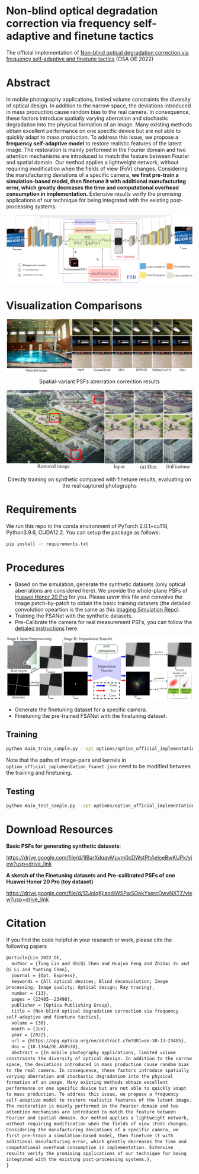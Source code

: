 # Non-blind optical degradation correction via frequency self-adaptive and finetune tactics

The official implementation of [Non-blind optical degradation correction via frequency self-adaptive and finetune tactics](https://opg.optica.org/oe/abstract.cfm?URI=oe-30-13-23485) (OSA OE 2022)

# Abstract
In mobile photography applications, limited volume constraints the diversity of optical design. In addition to the narrow space, the deviations introduced in mass production cause random bias to the real camera. In consequence, these factors introduce spatially varying aberration and stochastic degradation into the physical formation of an image. Many existing methods obtain excellent performance on one specific device but are not able to quickly adapt to mass production. To address this issue, we propose a **frequency self-adaptive model** to restore realistic features of the latent image. The restoration is mainly performed in the Fourier domain and two attention mechanisms are introduced to match the feature between Fourier and spatial domain. Our method applies a lightweight network, without requiring modification when the fields of view (FoV) changes. Considering the manufacturing deviations of a specific camera, **we first pre-train a simulation-based model, then finetune it with additional manufacturing error, which greatly decreases the time and computational overhead consumption in implementation.** Extensive results verify the promising applications of our technique for being integrated with the existing post-processing systems.

![image](visualizing_materials/network.png)

# Visualization Comparisons

![image](visualizing_materials/restoration_comparisons.png)
<center>Spatial-variant PSFs aberration correction results</center>

![image](visualizing_materials/finetuning.png)
<center>Directly training on synthetic compared with finetune results, evaluating on the real captured photographs</center>


# Requirements
We run this repo in the conda environment of PyTorch 2.0.1+cu118, Python3.9.6, CUDA12.2. You can setup the package as follows:

```bash
pip install -r requirements.txt
```

# Procedures
- Based on the simulation, generate the synthetic datasets (only optical aberrations are considered here). We provide the whole-plane PSFs of [Huawei Honor 20 Pro](https://drive.google.com/file/d/1IBarXdqayMuvm0cDWstPhAeloeBwKUPk/view?usp=drive_link) for you. Please *unrar* this file and convolve the image patch-by-patch to obtain the basic training datasets (the detailed convolution opeartion is the same as this [Imaging Simulation Repo](https://github.com/TanGeeGo/ImagingSimulation)).
- Training the FSANet with the synthetic datasets.
- Pre-Calibrate the camera for real measurement PSFs, you can follow the [detialed instructions](https://github.com/TanGeeGo/DegradationTransfer) here.

![image](visualizing_materials/psf_calibration.png)

- Generate the finetuning dataset for a specific camera.
- Finetuning the pre-trained FSANet with the finetuning dataset.

## Training
```bash
python main_train_sample.py --opt options/option_official_implementation_fsanet.json
```
Note that the paths of image-pairs and kernels in `option_official_implementation_fsanet.json` need to be modified between the training and finetuning. 
## Testing
```bash
python main_test_sample.py --opt options/option_official_implementation_fsanet.json
```

# Download Resources

**Basic PSFs for generating synthetic datasets**:

https://drive.google.com/file/d/1IBarXdqayMuvm0cDWstPhAeloeBwKUPk/view?usp=drive_link

**A sketch of the Finetuning datasets and Pre-calibrated PSFs of one Huawei Honor 20 Pro (toy dataset)**

https://drive.google.com/file/d/12JolqKjlaodiWSPwSOekYxercOwvNXTZ/view?usp=drive_link

# Citation

If you find the code helpful in your research or work, please cite the following papers
```
@article{Lin_2022_OE,
  author = {Ting Lin and ShiQi Chen and Huajun Feng and Zhihai Xu and Qi Li and Yueting Chen},
  journal = {Opt. Express},
  keywords = {All optical devices; Blind deconvolution; Image processing; Image quality; Optical design; Ray tracing},
  number = {13},
  pages = {23485--23498},
  publisher = {Optica Publishing Group},
  title = {Non-blind optical degradation correction via frequency self-adaptive and finetune tactics},
  volume = {30},
  month = {Jun},
  year = {2022},
  url = {https://opg.optica.org/oe/abstract.cfm?URI=oe-30-13-23485},
  doi = {10.1364/OE.458530},
  abstract = {In mobile photography applications, limited volume constraints the diversity of optical design. In addition to the narrow space, the deviations introduced in mass production cause random bias to the real camera. In consequence, these factors introduce spatially varying aberration and stochastic degradation into the physical formation of an image. Many existing methods obtain excellent performance on one specific device but are not able to quickly adapt to mass production. To address this issue, we propose a frequency self-adaptive model to restore realistic features of the latent image. The restoration is mainly performed in the Fourier domain and two attention mechanisms are introduced to match the feature between Fourier and spatial domain. Our method applies a lightweight network, without requiring modification when the fields of view (FoV) changes. Considering the manufacturing deviations of a specific camera, we first pre-train a simulation-based model, then finetune it with additional manufacturing error, which greatly decreases the time and computational overhead consumption in implementation. Extensive results verify the promising applications of our technique for being integrated with the existing post-processing systems.},
}
```